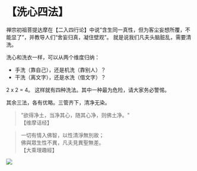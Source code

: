 # 【洗心四法】

禅宗初祖菩提达摩在【二入四行论】中说”含生同一真性，但为客尘妄想所覆，不能显了”，并教导人们“舍妄归真，凝住壁观”。 就是说我们凡夫头脑脏乱，需要清洗。

洗心和洗衣一样，可以从两个维度归纳：
- 手洗（靠自己），还是机洗（靠别人）？
- 干洗（离文字），还是水洗（借文字）？

2 x 2 = 4。 这样就有四种洗法。其中一种最为危险，请大家务必警惕。

其余三法，各有优略。三管齐下，清净无染。

> "欲得净土，当净其心，随其心净，则佛土净。"   
> 【维摩诘经】

> 一切有情入佛智，以性清淨無別故；  
> 佛與眾生性不異，凡夫見異聖無差。  
> 【大乘理趣經】

![](36.png)